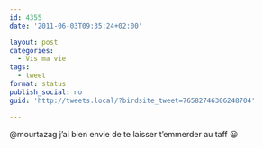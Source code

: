 ```yaml
---
id: 4355
date: '2011-06-03T09:35:24+02:00'

layout: post
categories:
  - Vis ma vie
tags:
  - tweet
format: status
publish_social: no
guid: 'http://tweets.local/?birdsite_tweet=76582746306248704'

---
```


@mourtazag j’ai bien envie de te laisser t’emmerder au taff 😀